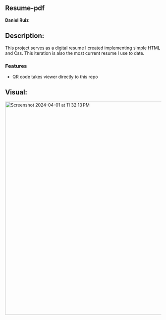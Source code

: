 ## Resume-pdf
**Daniel Ruiz**

## Description:
This project serves as a digital resume I created implementing simple HTML and Css. This iteration
is also the most current resume I use to date.
### Features
- QR code takes viewer directly to this repo

## Visual:
<img width="686" alt="Screenshot 2024-04-01 at 11 32 13 PM" src="[https://github.com/Ruiz0430/Me/assets/135925156/e07b30a6-ea95-428f-be88-201cb132c570](https://github.com/Ruiz0430/Me/files/14844316/Resume_v2.pdf)">

